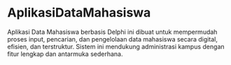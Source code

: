 # AplikasiDataMahasiswa
Aplikasi Data Mahasiswa berbasis Delphi ini dibuat untuk mempermudah proses input, pencarian, dan pengelolaan data mahasiswa secara digital, efisien, dan terstruktur. Sistem ini mendukung administrasi kampus dengan fitur lengkap dan antarmuka sederhana.
